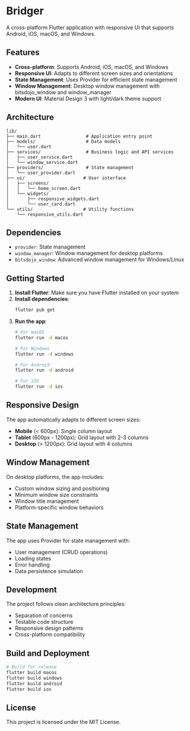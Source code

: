 # Bridger

A cross-platform Flutter application with responsive UI that supports Android, iOS, macOS, and Windows.

## Features

- **Cross-platform**: Supports Android, iOS, macOS, and Windows
- **Responsive UI**: Adapts to different screen sizes and orientations
- **State Management**: Uses Provider for efficient state management
- **Window Management**: Desktop window management with bitsdojo_window and window_manager
- **Modern UI**: Material Design 3 with light/dark theme support

## Architecture

```
lib/
├── main.dart                 # Application entry point
├── models/                   # Data models
│   └── user.dart
├── services/                 # Business logic and API services
│   ├── user_service.dart
│   └── window_service.dart
├── providers/                # State management
│   └── user_provider.dart
├── ui/                      # User interface
│   ├── screens/
│   │   └── home_screen.dart
│   └── widgets/
│       ├── responsive_widgets.dart
│       └── user_card.dart
└── utils/                   # Utility functions
    └── responsive_utils.dart
```

## Dependencies

- `provider`: State management
- `window_manager`: Window management for desktop platforms
- `bitsdojo_window`: Advanced window management for Windows/Linux

## Getting Started

1. **Install Flutter**: Make sure you have Flutter installed on your system
2. **Install dependencies**:
   ```bash
   flutter pub get
   ```
3. **Run the app**:
   ```bash
   # For macOS
   flutter run -d macos
   
   # For Windows
   flutter run -d windows
   
   # For Android
   flutter run -d android
   
   # For iOS
   flutter run -d ios
   ```

## Responsive Design

The app automatically adapts to different screen sizes:

- **Mobile** (< 600px): Single column layout
- **Tablet** (600px - 1200px): Grid layout with 2-3 columns
- **Desktop** (> 1200px): Grid layout with 4 columns

## Window Management

On desktop platforms, the app includes:
- Custom window sizing and positioning
- Minimum window size constraints
- Window title management
- Platform-specific window behaviors

## State Management

The app uses Provider for state management with:
- User management (CRUD operations)
- Loading states
- Error handling
- Data persistence simulation

## Development

The project follows clean architecture principles:
- Separation of concerns
- Testable code structure
- Responsive design patterns
- Cross-platform compatibility

## Build and Deployment

```bash
# Build for release
flutter build macos
flutter build windows
flutter build android
flutter build ios
```

## License

This project is licensed under the MIT License.

